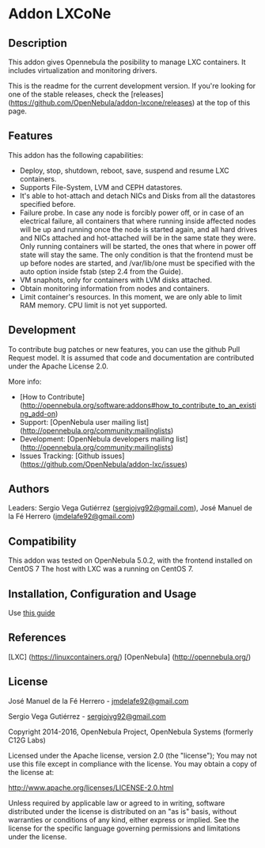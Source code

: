 # Addon LXCoNe

## Description

This addon gives Opennebula the posibility to manage LXC 
containers. It includes virtualization and monitoring drivers.

This is the readme for the current development version. If you're looking for one of the stable releases, check the [releases] (https://github.com/OpenNebula/addon-lxcone/releases) at the top of this page.


## Features

This addon has the following capabilities:

* Deploy, stop, shutdown, reboot, save, suspend and resume LXC containers.
* Supports File-System, LVM and CEPH datastores.
* It's able to hot-attach and detach NICs and Disks from all the datastores specified before.
* Failure probe. In case any node is forcibly power off, or in case of an electrical failure, all containers that where running inside affected nodes will be up and running once the node is started again, and all hard drives and NICs attached and hot-attached will be in the same state they were. Only running containers will be started, the ones that where in power off state will stay the same. The only condition is that the frontend must be up before nodes are started, and /var/lib/one must be specified with the auto option inside fstab (step 2.4 from the Guide).
* VM snaphots, only for containers with LVM disks attached.
* Obtain monitoring information from nodes and containers.
* Limit container's resources. In this moment, we are only able to limit RAM memory. CPU limit is not yet supported.

## Development

To contribute bug patches or new features, you can use the github 
Pull Request model. It is assumed that code and documentation are 
contributed under the Apache License 2.0. 

More info: 
* [How to Contribute] (http://opennebula.org/software:addons#how_to_contribute_to_an_existing_add-on) 
* Support: [OpenNebula user mailing list] (http://opennebula.org/community:mailinglists) 
* Development: [OpenNebula developers mailing list] (http://opennebula.org/community:mailinglists) 
* Issues Tracking: [Github issues] (https://github.com/OpenNebula/addon-lxc/issues)

## Authors

Leaders: Sergio Vega Gutiérrez (sergiojvg92@gmail.com), José Manuel de la Fé Herrero (jmdelafe92@gmail.com)

## Compatibility

This addon was tested on OpenNebula 5.0.2, with the 
frontend installed on CentOS 7 The host with LXC was a running on CentOS 7.


## Installation, Configuration and Usage
Use [this guide](https://github.com/bernhardpriesch/addon-lxcone/blob/master/Guide.md)

## References
[LXC] (https://linuxcontainers.org/)
[OpenNebula] (http://opennebula.org/)

## License

José Manuel de la Fé Herrero - jmdelafe92@gmail.com

Sergio Vega Gutiérrez - sergiojvg92@gmail.com

Copyright 2014-2016, OpenNebula Project, OpenNebula Systems (formerly C12G Labs)

Licensed under the Apache license, version 2.0 (the "license"); 
You may not use this file except in compliance with the license. 
You may obtain a copy of the license at:

http://www.apache.org/licenses/LICENSE-2.0.html 

Unless required by applicable law or agreed to in writing, 
software distributed under the license is distributed on an "as 
is" basis, without warranties or conditions of any kind, either 
express or implied. See the license for the specific language 
governing permissions and limitations under the license.
